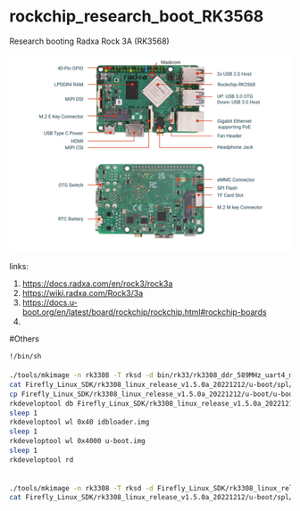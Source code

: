 # rockchip_research_boot_RK3568
Research booting Radxa Rock 3A (RK3568)

![alt text](https://github.com/petaleleo/rockchip_research_boot_RK3568/blob/main/radxa3a_2.webp?raw=true)


links:

1. https://docs.radxa.com/en/rock3/rock3a
2. https://wiki.radxa.com/Rock3/3a
3. https://docs.u-boot.org/en/latest/board/rockchip/rockchip.html#rockchip-boards
4. 

#Others

```BASH
!/bin/sh

./tools/mkimage -n rk3308 -T rksd -d bin/rk33/rk3308_ddr_589MHz_uart4_m0_v2.07.bin idbloader.img # Блоб
cat Firefly_Linux_SDK/rk3308_linux_release_v1.5.0a_20221212/u-boot/spl/u-boot-spl.bin >> idbloader.img
cp Firefly_Linux_SDK/rk3308_linux_release_v1.5.0a_20221212/u-boot/u-boot.img .
rkdeveloptool db Firefly_Linux_SDK/rk3308_linux_release_v1.5.0a_20221212/rkbin/rk3308_loader_uart4_v2.07.139.bin
sleep 1
rkdeveloptool wl 0x40 idbloader.img
sleep 1
rkdeveloptool wl 0x4000 u-boot.img
sleep 1
rkdeveloptool rd


./tools/mkimage -n rk3308 -T rksd -d Firefly_Linux_SDK/rk3308_linux_release_v1.5.0a_20221212/u-boot/tpl/u-boot-tpl-dtb.bin idbloader.img
cat Firefly_Linux_SDK/rk3308_linux_release_v1.5.0a_20221212/u-boot/spl/u-boot-spl-dtb.bin >> idbloader.img
```

